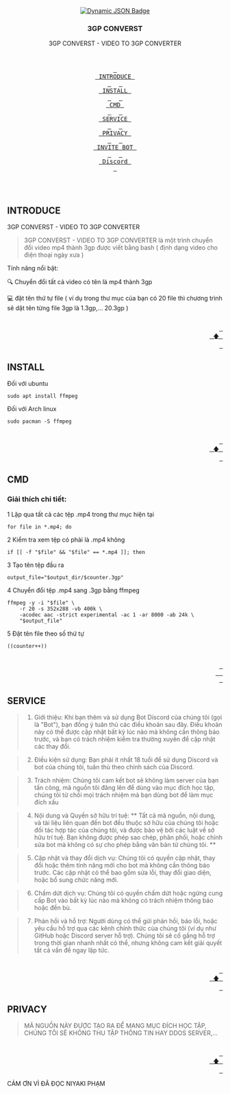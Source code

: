 <div align = center>
    <a href="https://discord.gg/AYbJ9MJez7">
<img alt="Dynamic JSON Badge" src="https://cdn1.iconfinder.com/data/icons/hawcons/32/699818-icon-55-file-3gp-512.png">
    </a>
</div>
  <h3 align="center">3GP CONVERST</h3>

  <p align="center">
    3GP CONVERST - VIDEO TO 3GP CONVERTER</p>

<div align="center">
<br>

  <a href="#INTRODUCE"><kbd> <br> INTRODUCE <br> </kbd></a>&ensp;&ensp;
  <a href="#INSTALL"><kbd> <br> INSTALL <br> </kbd></a>&ensp;&ensp;
  <a href="#CMD"><kbd> <br> CMD <br> </kbd></a>&ensp;&ensp;
  <a href="#SERVICE"><kbd> <br> SERVICE <br> </kbd></a>&ensp;&ensp;
  <a href="#PRIVACY"><kbd> <br> PRIVACY <br> </kbd></a>&ensp;&ensp;
  <a href="https://discord.com/oauth2/authorize?client_id=1289528997088067606&permissions=2048&response_type=code&redirect_uri=https%3A%2F%2Fdiscord.com%2Foauth2%2Fauthorize%3Fclient_id%3D1289528997088067606%26permissions%3D8%26integration_type%3D0%26scope%3Dbot&integration_type=0&scope=bot+applications.commands.permissions.update"><kbd> <br> INVITE BOT <br> </kbd></a>&ensp;&ensp;
  <a href="https://discord.gg/te5eGwJZMU"><kbd> <br> Discord <br> </kbd></a>

  </div><br><br>

## INTRODUCE
3GP CONVERST - VIDEO TO 3GP CONVERTER

> 3GP CONVERST - VIDEO TO 3GP CONVERTER là một trình chuyển đổi video mp4 thành 3gp được viết bằng bash ( định dạng video cho điện thoại ngày xưa )

Tính năng nổi bật:

🔍 Chuyển đổi tất cả video có tên là mp4 thành 3gp

💻 đặt tên thứ tự file ( ví dụ trong thư mục của bạn có 20 file thì chương trình sẽ dặt tên từng file 3gp là 1.3gp,... 20.3gp )

<div align="right">
  <br>
  <a href="#-design-by-t2"><kbd> <br> 🡅 <br> </kbd></a>
</div>

## INSTALL 

Đối với ubuntu

```shell
sudo apt install ffmpeg
```

Đối với Arch linux
```shell
sudo pacman -S ffmpeg
```

<div align="right">
  <br>
  <a href="#-design-by-t2"><kbd> <br> 🡅 <br> </kbd></a>
</div>

## CMD

### Giải thích chi tiết:

1 Lặp qua tất cả các tệp .mp4 trong thư mục hiện tại
```shell
for file in *.mp4; do
```

2 Kiểm tra xem tệp có phải là .mp4 không
```shell
if [[ -f "$file" && "$file" == *.mp4 ]]; then

```

3 Tạo tên tệp đầu ra
```shell
output_file="$output_dir/$counter.3gp"
```

4 Chuyển đổi tệp .mp4 sang .3gp bằng ffmpeg 
```shell
ffmpeg -y -i "$file" \
    -r 20 -s 352x288 -vb 400k \
    -acodec aac -strict experimental -ac 1 -ar 8000 -ab 24k \
    "$output_file"
```

5 Đặt tên file theo số thứ tự
```shell
((counter++))
```
<div align="right">
  <br>
  <a href="#-design-by-t2"><kbd> <br>  <br> </kbd></a>
</div>

## SERVICE
> 1. Giới thiệu: Khi bạn thêm và sử dụng Bot Discord của chúng tôi (gọi là "Bot"), bạn đồng ý tuân thủ các điều khoản sau đây. Điều khoản này có thể được cập nhật bất kỳ lúc nào mà không cần thông báo trước, và bạn có trách nhiệm kiểm tra thường xuyên để cập nhật các thay đổi. 

>2. Điều kiện sử dụng: Bạn phải ít nhất 18 tuổi để sử dụng Discord và bot của chúng tôi, tuân thủ theo chính sách của Discord.

>3. Trách nhiệm: Chúng tôi cam kết bot sẽ không làm server của bạn tấn công, mã nguồn tôi đăng lên để dùng vào mục đích học tập, chúng tôi từ chối mọi trách nhiệm mà bạn dùng bot để làm mục đích xấu

>4. Nội dung và Quyền sở hữu trí tuệ:
** Tất cả mã nguồn, nội dung, và tài liệu liên quan đến bot đều thuộc sở hữu của chúng tôi hoặc đối tác hợp tác của chúng tôi, và được bảo vệ bởi các luật về sở hữu trí tuệ. Bạn không được phép sao chép, phân phối, hoặc chỉnh sửa bot mà không có sự cho phép bằng văn bản từ chúng tôi. **

>5. Cập nhật và thay đổi dịch vụ: Chúng tôi có quyền cập nhật, thay đổi hoặc thêm tính năng mới cho bot mà không cần thông báo trước. Các cập nhật có thể bao gồm sửa lỗi, thay đổi giao diện, hoặc bổ sung chức năng mới.

>6. Chấm dứt dịch vụ: Chúng tôi có quyền chấm dứt hoặc ngừng cung cấp Bot vào bất kỳ lúc nào mà không có trách nhiệm thông báo hoặc đền bù.

>7. Phản hồi và hỗ trợ: Người dùng có thể gửi phản hồi, báo lỗi, hoặc yêu cầu hỗ trợ qua các kênh chính thức của chúng tôi (ví dụ như GitHub hoặc Discord server hỗ trợ). Chúng tôi sẽ cố gắng hỗ trợ trong thời gian nhanh nhất có thể, nhưng không cam kết giải quyết tất cả vấn đề ngay lập tức. 

<div align="right">
  <br>
  <a href="#-design-by-t2"><kbd> <br> 🡅 <br> </kbd></a>
</div>

## PRIVACY
> MÃ NGUỒN NÀY ĐƯỢC TẠO RA ĐỂ MANG MỤC ĐÍCH HỌC TẬP, CHÚNG TÔI SẼ KHÔNG THU TẬP THÔNG TIN HAY DDOS SERVER,...

<div align="right">
  <br>
  <a href="#-design-by-t2"><kbd> <br> 🡅 <br> </kbd></a>
</div>

CẢM ƠN VÌ ĐÃ ĐỌC
NIYAKI PHẠM